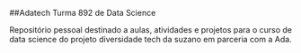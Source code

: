 ##Adatech Turma 892 de Data Science 

Repositório pessoal destinado a aulas, atividades e projetos para o curso de data science do projeto diversidade tech da suzano em parceria com a Ada.
